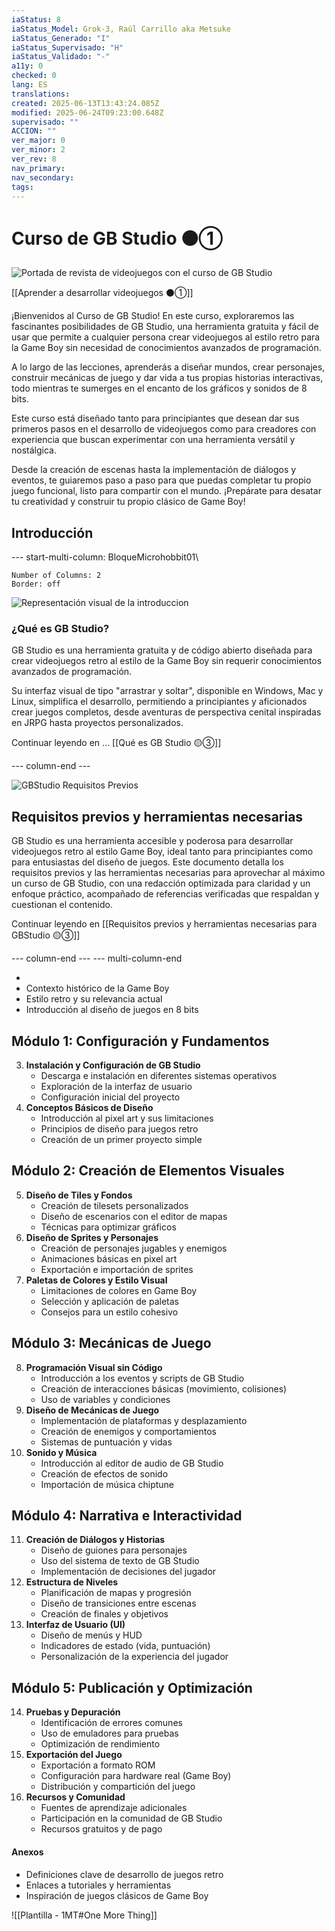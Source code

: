```yaml
---
iaStatus: 8
iaStatus_Model: Grok-3, Raúl Carrillo aka Metsuke
iaStatus_Generado: "I"
iaStatus_Supervisado: "H"
iaStatus_Validado: "-"
a11y: 0
checked: 0
lang: ES
translations: 
created: 2025-06-13T13:43:24.085Z
modified: 2025-06-24T09:23:00.648Z
supervisado: ""
ACCION: ""
ver_major: 0
ver_minor: 2
ver_rev: 8
nav_primary: 
nav_secondary: 
tags:
---
```

# Curso de GB Studio ⚫①

![Portada de revista de videojuegos con el curso de GB Studio](_resources/41f175e0de54ecc13bcefca8c850c5e5_MD5.jpg)

[[Aprender a desarrollar videojuegos  ⚫①]]

¡Bienvenidos al Curso de GB Studio! En este curso, exploraremos las fascinantes posibilidades de GB Studio, una herramienta gratuita y fácil de usar que permite a cualquier persona crear videojuegos al estilo retro para la Game Boy sin necesidad de conocimientos avanzados de programación. 

A lo largo de las lecciones, aprenderás a diseñar mundos, crear personajes, construir mecánicas de juego y dar vida a tus propias historias interactivas, todo mientras te sumerges en el encanto de los gráficos y sonidos de 8 bits.

Este curso está diseñado tanto para principiantes que desean dar sus primeros pasos en el desarrollo de videojuegos como para creadores con experiencia que buscan experimentar con una herramienta versátil y nostálgica. 

Desde la creación de escenas hasta la implementación de diálogos y eventos, te guiaremos paso a paso para que puedas completar tu propio juego funcional, listo para compartir con el mundo. ¡Prepárate para desatar tu creatividad y construir tu propio clásico de Game Boy!

## **Introducción**

--- start-multi-column: BloqueMicrohobbit01\
```column-settings  
Number of Columns: 2
Border: off
```
![Representación visual de la introduccion](PublicBrain/_resources/80f9f289e44220fb8ee4eac6754fd236_MD5.jpg)

### ¿Qué es GB Studio?

GB Studio es una herramienta gratuita y de código abierto diseñada para crear videojuegos retro al estilo de la Game Boy sin requerir conocimientos avanzados de programación. 

Su interfaz visual de tipo "arrastrar y soltar", disponible en Windows, Mac y Linux, simplifica el desarrollo, permitiendo a principiantes y aficionados crear juegos completos, desde aventuras de perspectiva cenital inspiradas en JRPG hasta proyectos personalizados. 

Continuar leyendo en ... [[Qué es GB Studio 🟡③]]

--- column-end ---

![GBStudio Requisitos Previos](PublicBrain/_resources/9b0e528c1fc5a8a09fb5380290aa612b_MD5.jpg)
## Requisitos previos y herramientas necesarias

GB Studio es una herramienta accesible y poderosa para desarrollar videojuegos retro al estilo Game Boy, ideal tanto para principiantes como para entusiastas del diseño de juegos. Este documento detalla los requisitos previos y las herramientas necesarias para aprovechar al máximo un curso de GB Studio, con una redacción optimizada para claridad y un enfoque práctico, acompañado de referencias verificadas que respaldan y cuestionan el contenido.

Continuar leyendo en [[Requisitos previos y herramientas necesarias para GBStudio 🟡③]]

 --- column-end ---
--- multi-column-end
 
   - 
   - Contexto histórico de la Game Boy
   - Estilo retro y su relevancia actual
   - Introducción al diseño de juegos en 8 bits
## **Módulo 1: Configuración y Fundamentos**

3. **Instalación y Configuración de GB Studio**
   - Descarga e instalación en diferentes sistemas operativos
   - Exploración de la interfaz de usuario
   - Configuración inicial del proyecto
4. **Conceptos Básicos de Diseño**
   - Introducción al pixel art y sus limitaciones
   - Principios de diseño para juegos retro
   - Creación de un primer proyecto simple

## **Módulo 2: Creación de Elementos Visuales**

5. **Diseño de Tiles y Fondos**
   - Creación de tilesets personalizados
   - Diseño de escenarios con el editor de mapas
   - Técnicas para optimizar gráficos
6. **Diseño de Sprites y Personajes**
   - Creación de personajes jugables y enemigos
   - Animaciones básicas en pixel art
   - Exportación e importación de sprites
7. **Paletas de Colores y Estilo Visual**
   - Limitaciones de colores en Game Boy
   - Selección y aplicación de paletas
   - Consejos para un estilo cohesivo

## **Módulo 3: Mecánicas de Juego**

8. **Programación Visual sin Código**
   - Introducción a los eventos y scripts de GB Studio
   - Creación de interacciones básicas (movimiento, colisiones)
   - Uso de variables y condiciones
9. **Diseño de Mecánicas de Juego**
   - Implementación de plataformas y desplazamiento
   - Creación de enemigos y comportamientos
   - Sistemas de puntuación y vidas
10. **Sonido y Música**
    - Introducción al editor de audio de GB Studio
    - Creación de efectos de sonido
    - Importación de música chiptune
## **Módulo 4: Narrativa e Interactividad**

11. **Creación de Diálogos y Historias**
    - Diseño de guiones para personajes
    - Uso del sistema de texto de GB Studio
    - Implementación de decisiones del jugador
12. **Estructura de Niveles**
    - Planificación de mapas y progresión
    - Diseño de transiciones entre escenas
    - Creación de finales y objetivos
13. **Interfaz de Usuario (UI)**
    - Diseño de menús y HUD
    - Indicadores de estado (vida, puntuación)
    - Personalización de la experiencia del jugador

## **Módulo 5: Publicación y Optimización**

14. **Pruebas y Depuración**
    - Identificación de errores comunes
    - Uso de emuladores para pruebas
    - Optimización de rendimiento
15. **Exportación del Juego**
    - Exportación a formato ROM
    - Configuración para hardware real (Game Boy)
    - Distribución y compartición del juego
16. **Recursos y Comunidad**
    - Fuentes de aprendizaje adicionales
    - Participación en la comunidad de GB Studio
    - Recursos gratuitos y de pago
#### **Anexos**

- Definiciones clave de desarrollo de juegos retro
- Enlaces a tutoriales y herramientas
- Inspiración de juegos clásicos de Game Boy

![[Plantilla - 1MT#One More Thing]]